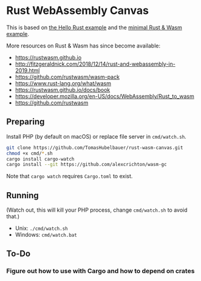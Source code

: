 # Rust WebAssembly Canvas

This is based on [the Hello Rust example](https://www.hellorust.com/demos/canvas/index.html)
and the [minimal Rust & Wasm example](https://www.hellorust.com/demos/add/index.html).

More resources on Rust & Wasm has since become available:

- https://rustwasm.github.io
- http://fitzgeraldnick.com/2018/12/14/rust-and-webassembly-in-2019.html
- https://github.com/rustwasm/wasm-pack
- https://www.rust-lang.org/what/wasm
- https://rustwasm.github.io/docs/book
- https://developer.mozilla.org/en-US/docs/WebAssembly/Rust_to_wasm
- https://github.com/rustwasm

## Preparing

Install PHP (by default on macOS) or replace file server in `cmd/watch.sh`.

```sh
git clone https://github.com/TomasHubelbauer/rust-wasm-canvas.git
chmod +x cmd/*.sh
cargo install cargo-watch
cargo install --git https://github.com/alexcrichton/wasm-gc
```

Note that `cargo watch` requires `Cargo.toml` to exist.

## Running

(Watch out, this will kill your PHP process, change `cmd/watch.sh` to avoid that.)

- Unix: `./cmd/watch.sh`
- Windows: `cmd/watch.bat`

## To-Do

### Figure out how to use with Cargo and how to depend on crates
